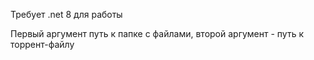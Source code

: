 Требует .net 8 для работы

Первый аргумент путь к папке с файлами, второй аргумент - путь к торрент-файлу
